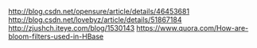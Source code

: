 http://blog.csdn.net/opensure/article/details/46453681
http://blog.csdn.net/lovebyz/article/details/51867184
http://zjushch.iteye.com/blog/1530143
https://www.quora.com/How-are-bloom-filters-used-in-HBase